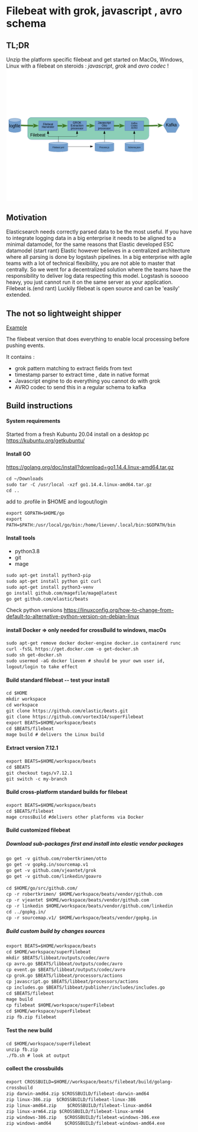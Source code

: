 # Filebeat with grok, javascript , avro schema
## TL;DR
Unzip the platform specific filebeat and get started on MacOs, Windows, Linux with a filebeat on steroids : *javascript*, *grok* and *avro codec* !
![The Flow](https://github.com/vortex314/superFilebeat/blob/master/docs/Filebeat%2B%2B.png)
## Motivation 
Elasticsearch needs correctly parsed data to be the most useful. If you have to integrate logging data in a big enterprise it needs to be aligned to a minimal datamodel, for the same reasons that Elastic developed ESC datamodel
(start rant) Elastic however believes in a centralized architecture where all parsing is done by logstash pipelines. In a big enterprise with agile teams with a lot of technical flexibility, you are not able to master that centrally. So we went for a decentralized solution where the teams have the responsibility to deliver log data respecting this model. Logstash is sooooo heavy, you just cannot run it on the same server as your application. Filebeat is.(end rant)
Luckily filebeat is open source and can be 'easily' extended. 
## The not so lightweight shipper
[Example](https://github.com/vortex314/beats/tree/master/filebeat/fb.yml)

The filebeat version that does everything to enable local processing before pushing events.

It contains :
-	grok pattern matching to extract fields from text
-	timestamp parser to extract time , date in native format
-	Javascript engine to do everything you cannot do with grok
-	AVRO codec to send this in a regular schema to kafka
## Build instructions 
#### System requirements
Started from a fresh Kubuntu 20.04 install on a desktop pc
https://kubuntu.org/getkubuntu/
#### Install GO
https://golang.org/doc/install?download=go1.14.4.linux-amd64.tar.gz
```
cd ~/Downloads
sudo tar -C /usr/local -xzf go1.14.4.linux-amd64.tar.gz
cd ..
```
add to .profile in $HOME and logout/login
```
export GOPATH=$HOME/go
export PATH=$PATH:/usr/local/go/bin:/home/lieven/.local/bin:$GOPATH/bin
```
#### Install tools
- python3.8
- git
- mage
```
sudo apt-get install python3-pip
sudo apt-get install python git curl
sudo apt-get install python3-venv
go install github.com/magefile/mage@latest
go get github.com/elastic/beats
```
Check python versions
https://linuxconfig.org/how-to-change-from-default-to-alternative-python-version-on-debian-linux
#### install Docker => only needed for crossBuild to windows, macOs
```
sudo apt-get remove docker docker-engine docker.io containerd runc
curl -fsSL https://get.docker.com -o get-docker.sh
sudo sh get-docker.sh
sudo usermod -aG docker lieven # should be your own user id, logout/login to take effect
```

#### Build standard filebeat -- test your install

```
cd $HOME
mkdir workspace
cd workspace
git clone https://github.com/elastic/beats.git
git clone https://github.com/vortex314/superFilebeat
export BEATS=$HOME/workspace/beats
cd $BEATS/filebeat
mage build # delivers the Linux build
```
#### Extract version 7.12.1
```
export BEATS=$HOME/workspace/beats
cd $BEATS
git checkout tags/v7.12.1
git switch -c my-branch
```
#### Build cross-platform standard builds for filebeat 
```
export BEATS=$HOME/workspace/beats
cd $BEATS/filebeat
mage crossBuild #delivers other platforms via Docker
```

#### Build customized filebeat
##### Download sub-packages first and install into elastic vendor packages
```
go get -v github.com/robertkrimen/otto
go get -v gopkg.in/sourcemap.v1
go get -v github.com/vjeantet/grok
go get -v github.com/linkedin/goavro

cd $HOME/go/src/github.com/
cp -r robertkrimen/ $HOME/workspace/beats/vendor/github.com
cp -r vjeantet $HOME/workspace/beats/vendor/github.com
cp -r linkedin $HOME/workspace/beats/vendor/github.com/linkedin
cd ../gopkg.in/
cp -r sourcemap.v1/ $HOME/workspace/beats/vendor/gopkg.in
```
##### Build custom build by changes sources
```
export BEATS=$HOME/workspace/beats
cd $HOME/workspace/superFilebeat
mkdir $BEATS/libbeat/outputs/codec/avro
cp avro.go $BEATS/libbeat/outputs/codec/avro
cp event.go $BEATS/libbeat/outputs/codec/avro
cp grok.go $BEATS/libbeat/processors/actions
cp javascript.go $BEATS/libbeat/processors/actions
cp includes.go $BEATS/libbeat/publisher/includes/includes.go
cd $BEATS/filebeat
mage build 
cp filebeat $HOME/workspace/superFilebeat
cd $HOME/workspace/superFilebeat
zip fb.zip filebeat
```
#### Test the new build
```
cd $HOME/workspace/superFilebeat
unzip fb.zip
./fb.sh # look at output
```
#### collect the crossbuilds
```
export CROSSBUILD=$HOME//workspace/beats/filebeat/build/golang-crossbuild
zip darwin-amd64.zip $CROSSBUILD/filebeat-darwin-amd64
zip linux-386.zip  $CROSSBUILD/filebeat-linux-386
zip linux-amd64.zip    $CROSSBUILD/filebeat-linux-amd64
zip linux-arm64.zip $CROSSBUILD/filebeat-linux-arm64
zip windows-386.zip   $CROSSBUILD/filebeat-windows-386.exe
zip windows-amd64     $CROSSBUILD/filebeat-windows-amd64.exe

```


